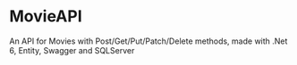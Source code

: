 # MovieAPI
An API for Movies with Post/Get/Put/Patch/Delete methods, made with .Net 6, Entity, Swagger and SQLServer
